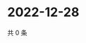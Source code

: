 # 2022-12-28

共 0 条

<!-- BEGIN WEIBO -->
<!-- 最后更新时间 Wed Dec 28 2022 11:14:41 GMT+0800 (China Standard Time) -->

<!-- END WEIBO -->
